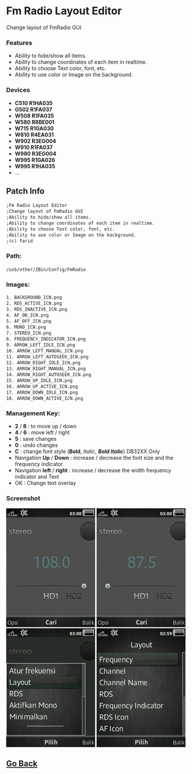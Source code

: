 # Fm Radio Layout Editor
Change layout of FmRadio GUI

### Features
- Ability to hide/show all items.
- Ability to change coordinates of each item in realtime.
- Ability to choose Text color, font, etc.
- Ability to use color or Image on the background.

### Devices
- **C510 R1HA035**
- **G502 R1FA037**
- **W508 R1FA035**
- **W580 R8BE001**
- **W715 R1GA030**
- **W810 R4EA031**
- **W902 R3EG004**
- **W910 R1FA037**
- **W980 R3EG004**
- **W995 R1GA026**
- **W995 R1HA035**
- ...

## Patch Info
```
;Fm Radio Layout Editor
;Change layout of FmRadio GUI
;Ability to hide/show all items.
;Ability to change coordinates of each item in realtime.
;Ability to choose Text color, font, etc.
;Ability to use color or Image on the background.
;(c) farid
```

### Path: 
`/usb/other/ZBin/Config/FmRadio`

### Images:
    1. BACKGROUND_ICN.png
    2. RDS_ACTIVE_ICN.png
    3. RDS_INACTIVE_ICN.png
    4. AF_ON_ICN.png
    5. AF_OFF_ICN.png
    6. MONO_ICN.png
    7. STEREO_ICN.png
    8. FREQUENCY_INDICATOR_ICN.png
    9. ARROW_LEFT_IDLE_ICN.png
    10. ARROW_LEFT_MANUAL_ICN.png
    11. ARROW_LEFT_AUTOSEEK_ICN.png
    12. ARROW_RIGHT_IDLE_ICN.png
    13. ARROW_RIGHT_MANUAL_ICN.png
    14. ARROW_RIGHT_AUTOSEEK_ICN.png
    15. ARROW_UP_IDLE_ICN.png
    16. ARROW_UP_ACTIVE_ICN.png
    17. ARROW_DOWN_IDLE_ICN.png
    18. ARROW_DOWN_ACTIVE_ICN.png

### Management Key:
- **2** / **8** : to move up / down
- **4** / **6** : move left / right
- **5** : save changes
- **0** : undo changes
- **C** : change font style (**Bold**, *Italic*, ***Bold Italic***) DB32XX Only
- Navigation **Up** / **Down** : increase / decrease the font size and the frequency indicator
- Navigation **left** / **right** : increase / decrease the width frequency indicator and Text
- OK : Change text overlay

### Screenshot
![108MHz](snapshots/scr03-00-05.png) 
![87.5MHz](snapshots/scr03-00-07.png) 
![NewSoftkeys](snapshots/scr03-00-20.png)
![Editor](snapshots/scr02-59-42.png)

## [Go Back](/readme.md)